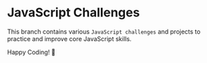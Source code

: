 # JavaScript Challenges  

This branch contains various `JavaScript challenges` and projects to practice and improve core JavaScript skills.

Happy Coding! 🚀  

